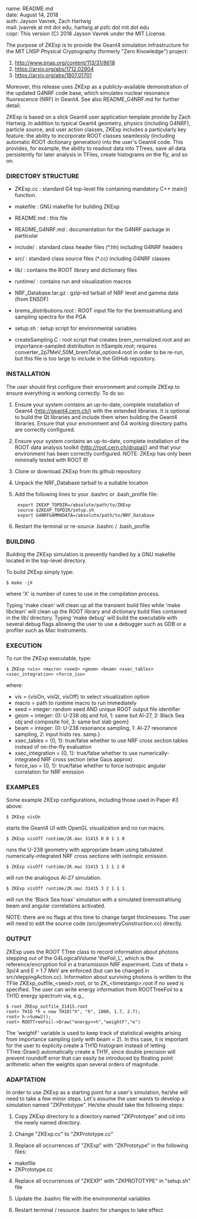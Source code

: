 name: README.md  
date: August 14, 2018  
auth: Jayson Vavrek, Zach Hartwig  
mail: jvavrek at mit dot edu, hartwig at psfc dot mit dot edu  
copr: This version (C) 2018 Jayson Vavrek under the MIT License.

The purpose of ZKExp is to provide the Geant4 simulation infrastructure
for the MIT LNSP Physical Cryptography (formerly "Zero Knowledge") project:

1. http://www.pnas.org/content/113/31/8618
2. https://arxiv.org/abs/1712.02904
3. https://arxiv.org/abs/1807.01701

Moreover, this release uses ZKExp as a publicly-available demonstration of
the updated G4NRF code base, which simulates nuclear resonance fluorescence
(NRF) in Geant4. See also README_G4NRF.md for further detail.

ZKExp is based on a slick Geant4 user application template provide by Zach
Hartwig. In addition to typical Geant4 geometry, physics (including G4NRF),
particle source, and user action classes, ZKExp includes a particularly
key feature: the ability to incorporate ROOT classes seamlessly (including
automatic ROOT dictionary generation) into the user's Geant4 code. This provides,
for example, the ability to readout data into TTrees, save all data persistently
for later analysis in TFiles, create histograms on the fly, and so on.


### DIRECTORY STRUCTURE

* ZKExp.cc : standard G4 top-level file containing mandatory C++ main() function.

* makefile : GNU makefile for building ZKExp

* README.md : this file

* README_G4NRF.md : documentation for the G4NRF package in particular

* include/ : standard class header files (*.hh) including G4NRF headers

* src/ : standard class source files (*.cc) including G4NRF classes

* lib/ : contains the ROOT library and dictionary files

* runtime/ : contains run and visualization macros

* NRF_Database.tar.gz : gzip-ed tarball of NRF level and gamma data (from ENSDF)

* brems_distributions.root : ROOT input file for the bremsstrahlung and sampling
                             spectra for the PGA

* setup.sh : setup script for environmental variables

* createSampling.C : root script that creates brem_normalized.root and an
                     importance-sampled distribution in hSample.root;
                     requires converter\_2p7MeV\_50M\_bremTotal\_option4.root
                     in order to be re-run, but this file is too large to
                     include in the GitHub repository.


### INSTALLATION ###

The user should first configure their environment and compile
ZKExp to ensure everything is working correctly. To do so:

1. Ensure your system contains an up-to-date, complete installation of
   Geant4 (http://geant4.cern.ch/) with the extended libraries. It is
   optional to build the Qt libraries and include them when building
   the Geant4 libraries. Ensure that your environment and G4 working
   directory paths are correctly configured.

2. Ensure your system contains an up-to-date, complete installation of
   the ROOT data analysis toolkit (http://root.cern.ch/drupal/) and that
   your environment has been correctly configured. NOTE: ZKExp has only
   been minimally tested with ROOT 6!

3. Clone or download ZKExp from its github repository

4. Unpack the NRF_Database tarball to a suitable location

5. Add the following lines to your .bashrc or .bash_profile file:

        export ZKEXP_TOPDIR=/absolute/path/to/ZKExp
        source $ZKEXP_TOPDIR/setup.sh
        export G4NRFGAMMADATA=/absolute/path/to/NRF_Database

6. Restart the terminal or re-source .bashrc / .bash_profile


### BUILDING ###

Building the ZKExp simulation is presently handled by a GNU
makefile located in the top-level directory.

To build ZKExp simply type:
       
    $ make -jX

where 'X' is number of cores to use in the compilation process.

Typing 'make clean' will clean up all the transient build files while
'make libclean' will clean up the ROOT library and dictionary build
files contained in the lib/ directory. Typing 'make debug' will build
the executable with several debug flags allowing the user to use a
debugger such as GDB or a profiler such as Mac Instruments.


### EXECUTION ###

To run the ZKExp executable, type:

    $ ZKExp <vis> <macro> <seed> <geom> <beam> <xsec_tables> <xsec_integration> <force_iso>

where:

* vis   = {visOn, visQt, visOff} to select visualization option
* macro = path to runtime macro to run immediately  
* seed  = integer: random seed AND unique ROOT output file identifier  
* geom  = integer: {0: U-238 obj and foil, 1: same but Al-27, 2: Black Sea obj and composite foil, 3: same but slab geom}  
* beam  = integer: {0: U-238 resonance sampling, 1: Al-27 resonance sampling, 2: input histo res. samp.}  
* xsec\_tables = {0, 1}: true/false whether to use NRF cross section tables instead of on-the-fly evaluation  
* xsec\_integration = {0, 1}: true/false whether to use numerically-integrated NRF cross section (else Gaus approx)  
* force\_iso = {0, 1}: true/false whether to force isotropic angular correlation for NRF emission  


### EXAMPLES ###

Some example ZKExp configurations, including those used in Paper \#3 above:

    $ ZKExp visOn

starts the Geant4 UI with OpenGL visualization and no run macro.

    $ ZKExp visOff runtime/ZK.mac 31415 0 0 1 1 0

runs the U-238 geometry with appropriate beam using tabulated numerically-integrated NRF cross sections with isotropic emission.

    $ ZKExp visOff runtime/ZK.mac 31415 1 1 1 1 0

will run the analogous Al-27 simulation.

    $ ZKExp visOff runtime/ZK.mac 31415 3 2 1 1 1

will run the 'Black Sea hoax' simulation with a simulated bremsstrahlung beam and angular correlations activated.

NOTE: there are no flags at this time to change target thicknesses. The user will need to edit the source code (src/geometryConstruction.cc) directly.


### OUTPUT ###

ZKExp uses the ROOT TTree class to record information about photons stepping out of the G4LogicalVolume 'theFoil\_L', which is the reference/encryption foil in a transmission NRF experiment. Cuts of theta > 3pi/4 and E > 1.7 MeV are enforced (but can be changed in src/steppingAction.cc). Information about surviving photons is written to the TFile ZKExp\_outfile\_\<seed\>.root, or to ZK\_\<timestamp\>.root if no seed is specified. The user can write energy information from ROOTTreeFoil to a TH1D energy spectrum via, e.g.,

    $ root ZKExp_outfile_31415.root
    root> TH1D *h = new TH1D("h", "h", 1000, 1.7, 2.7);
    root> h->Sumw2();
    root> ROOTTreeFoil->Draw("energy>>h","weightF","e")

The 'weightF' variable is used to keep track of statistical weights arising from importance sampling (only with beam = 2). In this case, it is important for the user to explicity create a TH1D histogram instead of letting TTree::Draw() automatically create a TH1F, since double precision will prevent roundoff error that can easily be introduced by floating point arithmetic when the weights span several orders of magnitude.

     
### ADAPTATION ###

In order to use ZKExp as a starting point for a user's
simulation, he/she will need to take a few minor steps. Let's assume
the user wants to develop a simulation named
"ZKPrototype". He/she should take the following steps:

1. Copy ZKExp directory to a directory named "ZKPrototype" and cd
   into the newly named directory.

2. Change "ZKExp.cc" to "ZKPrototype.cc"

3. Replace all occurrences of "ZKExp" with "ZKPrototype" in the
   following files:
  * makefile
  * ZKPrototype.cc

4. Replace all occurrences of "ZKEXP" with "ZKPROTOTYPE" in
   "setup.sh" file

5. Update the .bashrc file with the environmental variables

6. Restart terminal / resource .bashrc for changes to take effect
